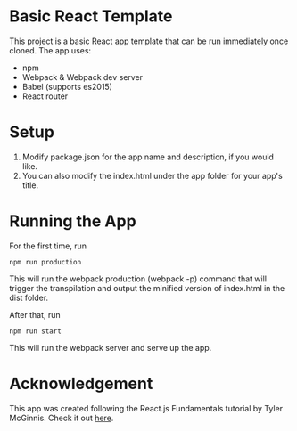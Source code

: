 # Basic React Template
This project is a basic React app template that can be run immediately once cloned.
The app uses:
* npm
* Webpack & Webpack dev server
* Babel (supports es2015)
* React router


# Setup
1. Modify package.json for the app name and description, if you would like.
2. You can also modify the index.html under the app folder for your app's title.


# Running the App
For the first time, run 
```
npm run production
```
This will run the webpack production (webpack -p) command that will trigger the transpilation and output the minified version of index.html in the dist folder.

After that, run 
```
npm run start
```
This will run the webpack server and serve up the app.


# Acknowledgement
This app was created following the React.js Fundamentals tutorial by Tyler McGinnis. Check it out [here](https://online.reacttraining.com/courses/enrolled/reactjsfundamentals). 





